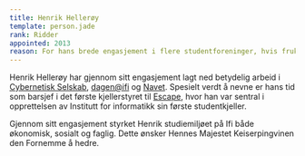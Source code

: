 ```yaml
---
title: Henrik Hellerøy
template: person.jade
rank: Ridder
appointed: 2013
reason: For hans brede engasjement i flere studentforeninger, hvis frukter studentmassen har nytt godt av, tildeles Henrik Hellerøy graden ridder av Ifi-ordenen.
---
```


Henrik Hellerøy har gjennom sitt engasjement lagt ned betydelig arbeid i [Cybernetisk Selskab](http://cyb.no/), [dagen@ifi](http://dagen.at.ifi.uio.no/) og [Navet](http://navet.ifi.uio.no/). Spesielt verdt å nevne er hans tid som barsjef i det første kjellerstyret til [Escape](http://cyb.ifi.uio.no/kjeller/), hvor han var sentral i opprettelsen av Institutt for informatikk sin første studentkjeller.

Gjennom sitt engasjement styrket Henrik studiemiljøet på Ifi både økonomisk, sosialt og faglig. Dette ønsker Hennes Majestet Keiserpingvinen den Fornemme å hedre.
